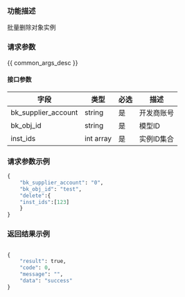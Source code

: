 ### 功能描述

批量删除对象实例

### 请求参数

{{ common_args_desc }}

#### 接口参数

| 字段                |  类型       | 必选   |  描述                            |
|---------------------|-------------|--------|----------------------------------|
| bk_supplier_account | string      | 是     | 开发商账号                       |
| bk_obj_id           | string      | 是     | 模型ID |
| inst_ids            | int array   |是      | 实例ID集合                       |


### 请求参数示例

```python
{
    "bk_supplier_account": "0",
    "bk_obj_id": "test",
    "delete":{
    "inst_ids":[123]
    }
}
```

### 返回结果示例

```python

{
    "result": true,
    "code": 0,
    "message": "",
    "data": "success"
}
```
